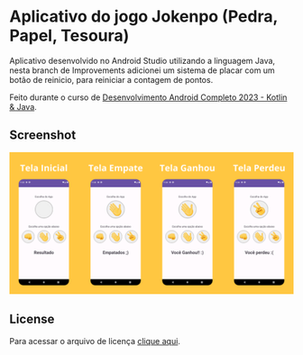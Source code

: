 # Aplicativo do jogo Jokenpo (Pedra, Papel, Tesoura)

Aplicativo desenvolvido no Android Studio utilizando a linguagem Java, nesta branch de Improvements adicionei um sistema de placar com um botão de reinicio, para reiniciar a contagem de pontos.

Feito durante o curso de [Desenvolvimento Android Completo 2023 - Kotlin & Java](https://www.udemy.com/course/desenvolvimento-android-completo/).

## Screenshot

<div align="center">

![](./screenshot.png)

</div>

## License

Para acessar o arquivo de licença [clique aqui](./license).
